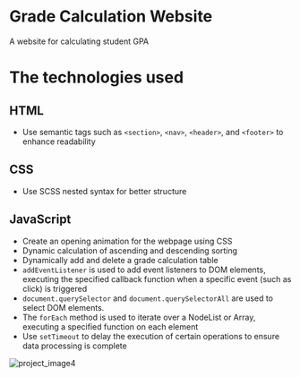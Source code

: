 # Grade Calculation Website
A website for calculating student GPA

# The technologies used
## HTML
- Use semantic tags such as `<section>`, `<nav>`, `<header>`, and `<footer>` to enhance readability
## CSS
- Use SCSS nested syntax for better structure
## JavaScript
- Create an opening animation for the webpage using CSS
- Dynamic calculation of ascending and descending sorting
- Dynamically add and delete a grade calculation table
- `addEventListener` is used to add event listeners to DOM elements, executing the specified callback function when a specific event (such as click) is triggered
- `document.querySelector` and `document.querySelectorAll` are used to select DOM elements.
- The `forEach` method is used to iterate over a NodeList or Array, executing a specified function on each element
- Use `setTimeout` to delay the execution of certain operations to ensure data processing is complete

![project_image4](https://github.com/user-attachments/assets/3eee65ba-5d84-453b-ba9c-5085f70823ad)

